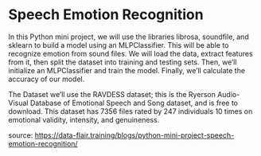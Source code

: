 # Speech Emotion Recognition

In this Python mini project, we will use the libraries librosa, soundfile, and sklearn to build a model using an MLPClassifier. This will be able to recognize emotion from sound files. We will load the data, extract features from it, then split the dataset into training and testing sets. Then, we’ll initialize an MLPClassifier and train the model. Finally, we’ll calculate the accuracy of our model.

The Dataset
we’ll use the RAVDESS dataset; this is the Ryerson Audio-Visual Database of Emotional Speech and Song dataset, and is free to download. This dataset has 7356 files rated by 247 individuals 10 times on emotional validity, intensity, and genuineness.


source: https://data-flair.training/blogs/python-mini-project-speech-emotion-recognition/
